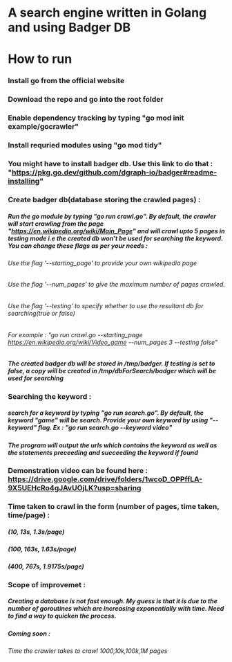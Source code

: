 # A search engine written in Golang and using Badger DB

# How to run

### Install go from the official website

### Download the repo and go into the root folder

### Enable dependency tracking by typing "go mod init example/gocrawler"

### Install requried modules using "go mod tidy"

### You might have to install badger db. Use this link to do that : "https://pkg.go.dev/github.com/dgraph-io/badger#readme-installing"

### Create badger db(database storing the crawled pages) :

##### Run the go module by typing "go run crawl.go". By default, the crawler will start crawling from the page "https://en.wikipedia.org/wiki/Main_Page" and will crawl upto 5 pages in testing mode i.e the created db won't be used for searching the keyword. You can change these flags as per your needs :
###### Use the flag '--starting_page' to provide your own wikipedia page
###### Use the flag '--num_pages' to give the maximum number of pages crawled. 
###### Use the flag '--testing' to specify whether to use the resultant db for searching(true or false)
###### For example : "go run crawl.go --starting_page https://en.wikipedia.org/wiki/Video_game --num_pages 3 --testing false"

##### The created badger db will be stored in /tmp/badger. If testing is set to false, a copy will be created in /tmp/dbForSearch/badger which will be used for searching

### Searching the keyword :
##### search for a keyword by typing "go run search.go". By default, the keyword "game" will be search. Provide your own keyword by using "--keyword" flag. Ex : "go run search.go --keyword video"
##### The program will output the urls which contains the keyword as well as the statements preceeding and succeeding the keyword if found

### Demonstration video can be found here : https://drive.google.com/drive/folders/1wcoD_OPPffLA-9X5UEHcRo4gJAvUOjLK?usp=sharing

### Time taken to crawl in the form (number of pages, time taken, time/page) :

##### (10, 13s, 1.3s/page)
##### (100, 163s, 1.63s/page)
##### (400, 767s, 1.9175s/page)

### Scope of improvemet :

##### Creating a database is not fast enough. My guess is that it is due to the number of goroutines which are increasing exponentially with time. Need to find a way to quicken the process.

##### Coming soon : 

###### Time the crawler takes to crawl 1000,10k,100k,1M pages

